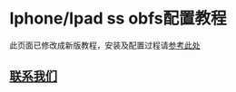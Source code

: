 # Iphone/Ipad ss obfs配置教程


此页面已修改成新版教程，安装及配置过程请[参考此处](./ssr_ss_tutorial_ios教程.md)


## [联系我们](./联系我们.md)
